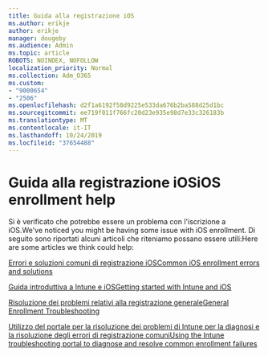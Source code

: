 ```yaml
---
title: Guida alla registrazione iOS
ms.author: erikje
author: erikje
manager: dougeby
ms.audience: Admin
ms.topic: article
ROBOTS: NOINDEX, NOFOLLOW
localization_priority: Normal
ms.collection: Adm_O365
ms.custom:
- "9000654"
- "2506"
ms.openlocfilehash: d2f1a6192f58d9225e533da676b2ba588d25d1bc
ms.sourcegitcommit: ee719f011f766fc20d23e935e98d7e33c326183b
ms.translationtype: MT
ms.contentlocale: it-IT
ms.lasthandoff: 10/24/2019
ms.locfileid: "37654488"
---
```

# <a name="ios-enrollment-help"></a><span data-ttu-id="048a8-102">Guida alla registrazione iOS</span><span class="sxs-lookup"><span data-stu-id="048a8-102">iOS enrollment help</span></span>

<span data-ttu-id="048a8-103">Si è verificato che potrebbe essere un problema con l'iscrizione a iOS.</span><span class="sxs-lookup"><span data-stu-id="048a8-103">We've noticed you might be having some issue with iOS enrollment.</span></span> <span data-ttu-id="048a8-104">Di seguito sono riportati alcuni articoli che riteniamo possano essere utili:</span><span class="sxs-lookup"><span data-stu-id="048a8-104">Here are some articles we think could help:</span></span> 

[<span data-ttu-id="048a8-105">Errori e soluzioni comuni di registrazione iOS</span><span class="sxs-lookup"><span data-stu-id="048a8-105">Common iOS enrollment errors and solutions</span></span>](https://support.microsoft.com/help/4039809/troubleshooting-ios-device-enrollment-in-intune)

[<span data-ttu-id="048a8-106">Guida introduttiva a Intune e iOS</span><span class="sxs-lookup"><span data-stu-id="048a8-106">Getting started with Intune and iOS</span></span>](https://docs.microsoft.com/intune/enrollment/ios-enroll)

[<span data-ttu-id="048a8-107">Risoluzione dei problemi relativi alla registrazione generale</span><span class="sxs-lookup"><span data-stu-id="048a8-107">General Enrollment Troubleshooting</span></span>](https://docs.microsoft.com/intune/enrollment/troubleshoot-device-enrollment-in-intune)

[<span data-ttu-id="048a8-108">Utilizzo del portale per la risoluzione dei problemi di Intune per la diagnosi e la risoluzione degli errori di registrazione comuni</span><span class="sxs-lookup"><span data-stu-id="048a8-108">Using the Intune troubleshooting portal to diagnose and resolve common enrollment failures</span></span>](https://docs.microsoft.com/intune/help-desk-operators)